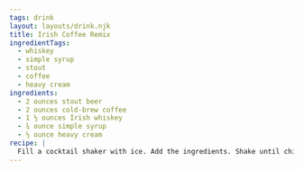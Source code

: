 ```yaml
---
tags: drink
layout: layouts/drink.njk
title: Irish Coffee Remix
ingredientTags:
  - whiskey
  - simple syrup
  - stout
  - coffee
  - heavy cream
ingredients:
  - 2 ounces stout beer
  - 2 ounces cold-brew coffee
  - 1 ½ ounces Irish whiskey
  - ¾ ounce simple syrup
  - ½ ounce heavy cream
recipe: |
  Fill a cocktail shaker with ice. Add the ingredients. Shake until chilled. Strain into a rocks glass filled with ice. Garnish with freshly grated cinnamon.
---
```

